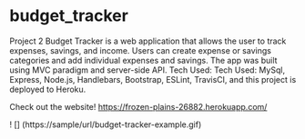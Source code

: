 # budget_tracker
Project 2
Budget Tracker is a web application that allows the user to track expenses, savings, and income. Users can create expense or savings categories and add individual expenses and savings. The app was built using MVC paradigm and server-side API.
Tech Used: Tech Used: MySql, Express, Node.js, Handlebars, Bootstrap, ESLint, TravisCI, and this project is deployed to Heroku.

Check out the website! https://frozen-plains-26882.herokuapp.com/

! [] (https://sample/url/budget-tracker-example.gif)
